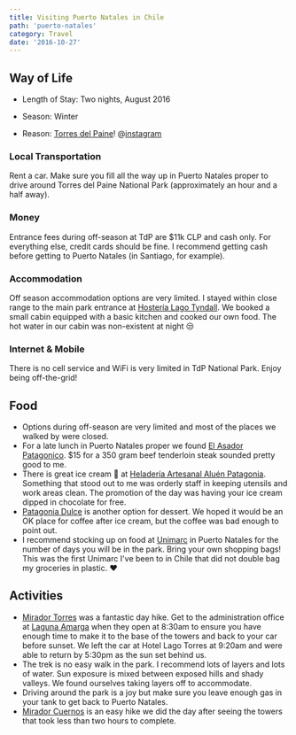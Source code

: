 ```yaml
---
title: Visiting Puerto Natales in Chile
path: 'puerto-natales'
category: Travel
date: '2016-10-27'
---
```


## Way of Life

- Length of Stay: Two nights, August 2016

- Season: Winter

- Reason: [Torres del Paine](http://4sq.com/2a74n7C)!
  @[instagram](BISYdAXB_a2)

### Local Transportation

Rent a car. Make sure you fill all the way up in Puerto Natales proper to drive
around Torres del Paine National Park (approximately an hour and a half away).

### Money

Entrance fees during off-season at TdP are \$11k CLP and cash only.
For everything else, credit cards should be fine. I recommend getting cash before
getting to Puerto Natales (in Santiago, for example).

### Accommodation

Off season accommodation options are very limited. I stayed within close range to the
main park entrance at [Hostería Lago Tyndall](http://4sq.com/2aezWv5). We booked a small cabin equipped with a basic
kitchen and cooked our own food. The hot water in our cabin was non-existent at night :unamused:

### Internet & Mobile

There is no cell service and WiFi is very limited in TdP National Park. Enjoy being off-the-grid!

## Food

- Options during off-season are very limited and most of the places we walked by were closed.
- For a late lunch in Puerto Natales proper we found [El Asador Patagonico](http://4sq.com/2a2gDEF).
  \$15 for a 350 gram beef tenderloin steak sounded pretty good to me.
- There is great ice cream :ice_cream: at [Heladería Artesanal Aluén Patagonia](http://4sq.com/2anG8D0). Something that stood out to me was orderly staff in keeping utensils and work areas clean.
  The promotion of the day was having your ice cream dipped in chocolate for free.
- [Patagonia Dulce](http://4sq.com/zdIIM4) is another option for dessert. We hoped it would be an OK place for coffee after ice cream, but the coffee was bad enough to point out.
- I recommend stocking up on food at [Unimarc](http://4sq.com/zm3SUU) in Puerto Natales for the number of days you will be in the park.
  Bring your own shopping bags! This was the first Unimarc I've been to in Chile that did not double bag my groceries in plastic. :heart:

## Activities

- [Mirador Torres](http://www.trekkingchile.com/ES/trekking-torrespaine.htm) was a fantastic day hike. Get to the administration office at [Laguna Amarga](http://patagonia-chile.com/site/destinos/torres-del-paine/laguna-amarga/) when they open at 8:30am to ensure you
  have enough time to make it to the base of the towers and back to your car before sunset. We left the car at Hotel Lago Torres at 9:20am
  and were able to return by 5:30pm as the sun set behind us.
- The trek is no easy walk in the park. I recommend lots of layers and lots of water.
  Sun exposure is mixed between exposed hills and shady valleys. We found ourselves taking layers off to accommodate.
- Driving around the park is a joy but make sure you leave enough gas in your tank to get back to Puerto Natales.
- [Mirador Cuernos](http://www.itorresdelpaine.com/torres-del-paine/atractivos/montanas/) is an easy hike we did the day after seeing the towers that took less than two hours to complete.

